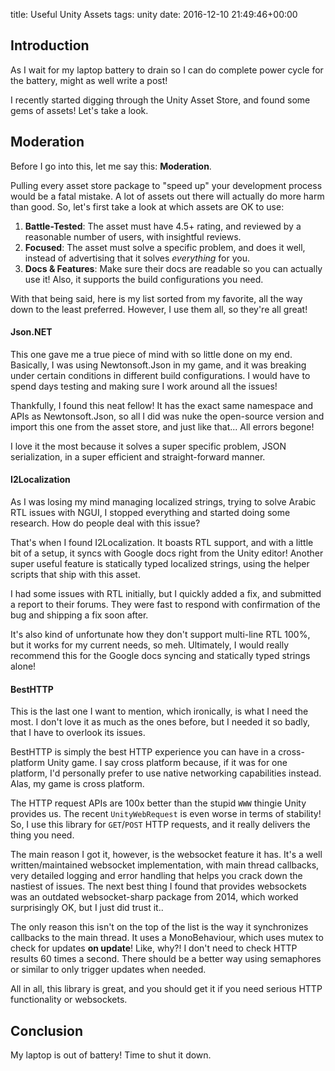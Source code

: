 title: Useful Unity Assets
tags: unity
date: 2016-12-10 21:49:46+00:00

## Introduction

As I wait for my laptop battery to drain so I can do complete power cycle for the battery, might as well write a post!

I recently started digging through the Unity Asset Store, and found some gems of assets! Let's take a look.

## Moderation

Before I go into this, let me say this: **Moderation**.

Pulling every asset store package to "speed up" your development process would be a fatal mistake. A lot of assets out there will actually do more harm than good. So, let's first take a look at which assets are OK to use:

1. **Battle-Tested**: The asset must have 4.5+ rating, and reviewed by a reasonable number of users, with insightful reviews.
2. **Focused**: The asset must solve a specific problem, and does it well, instead of advertising that it solves *everything* for you.
3. **Docs & Features**: Make sure their docs are readable so you can actually use it! Also, it supports the build configurations you need.

With that being said, here is my list sorted from my favorite, all the way down to the least preferred. However, I use them all, so they're all great!

#### Json.NET

This one gave me a true piece of mind with so little done on my end. Basically, I was using Newtonsoft.Json in my game, and it was breaking under certain conditions in different build configurations. I would have to spend days testing and making sure I work around all the issues!

Thankfully, I found this neat fellow! It has the exact same namespace and APIs as Newtonsoft.Json, so all I did was nuke the open-source version and import this one from the asset store, and just like that... All errors begone!

I love it the most because it solves a super specific problem, JSON serialization, in a super efficient and straight-forward manner.

#### I2Localization

As I was losing my mind managing localized strings, trying to solve Arabic RTL issues with NGUI, I stopped everything and started doing some research. How do people deal with this issue?

That's when I found I2Localization. It boasts RTL support, and with a little bit of a setup, it syncs with Google docs right from the Unity editor! Another super useful feature is statically typed localized strings, using the helper scripts that ship with this asset.

I had some issues with RTL initially, but I quickly added a fix, and submitted a report to their forums. They were fast to respond with confirmation of the bug and shipping a fix soon after.

It's also kind of unfortunate how they don't support multi-line RTL 100%, but it works for my current needs, so meh. Ultimately, I would really recommend this for the Google docs syncing and statically typed strings alone!

#### BestHTTP

This is the last one I want to mention, which ironically, is what I need the most. I don't love it as much as the ones before, but I needed it so badly, that I have to overlook its issues.

BestHTTP is simply the best HTTP experience you can have in a cross-platform Unity game. I say cross platform because, if it was for one platform, I'd personally prefer to use native networking capabilities instead. Alas, my game is cross platform.

The HTTP request APIs are 100x better than the stupid `WWW` thingie Unity provides us. The recent `UnityWebRequest` is even worse in terms of stability! So, I use this library for `GET`/`POST` HTTP requests, and it really delivers the thing you need.

The main reason I got it, however, is the websocket feature it has. It's a well written/maintained websocket implementation, with main thread callbacks, very detailed logging and error handling that helps you crack down the nastiest of issues. The next best thing I found that provides websockets was an outdated websocket-sharp package from 2014, which worked surprisingly OK, but I just did trust it..

The only reason this isn't on the top of the list is the way it synchronizes callbacks to the main thread. It uses a MonoBehaviour, which uses mutex to check for updates **on update**! Like, why?! I don't need to check HTTP results 60 times a second. There should be a better way using semaphores or similar to only trigger updates when needed.

All in all, this library is great, and you should get it if you need serious HTTP functionality or websockets.

## Conclusion

My laptop is out of battery! Time to shut it down.
